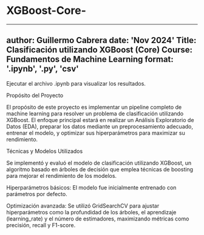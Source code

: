 # XGBoost-Core-


---
author: Guillermo Cabrera
date: 'Nov 2024'
Title: Clasificación utilizando XGBoost (Core)
Course: Fundamentos de Machine Learning
format: '.ipynb', '.py', 'csv'
---

Ejecutar el archivo .ipynb para visualizar los resultados.


Propósito del Proyecto

El propósito de este proyecto es implementar un pipeline completo de machine learning para resolver un problema de clasificación utilizando XGBoost. El enfoque principal estará en realizar un Análisis Exploratorio de Datos (EDA), preparar los datos mediante un preprocesamiento adecuado, entrenar el modelo, y optimizar sus hiperparámetros para maximizar su rendimiento.


Técnicas y Modelos Utilizados

Se implementó y evaluó el modelo de clasificación utilizando XGBoost, un algoritmo basado en árboles de decisión que emplea técnicas de boosting para mejorar el rendimiento de los modelos.


Hiperparámetros básicos: El modelo fue inicialmente entrenado con parámetros por defecto.


Optimización avanzada: Se utilizó GridSearchCV para ajustar hiperparámetros como la profundidad de los árboles, el aprendizaje (learning_rate) y el número de estimadores, maximizando métricas como precisión, recall y F1-score.